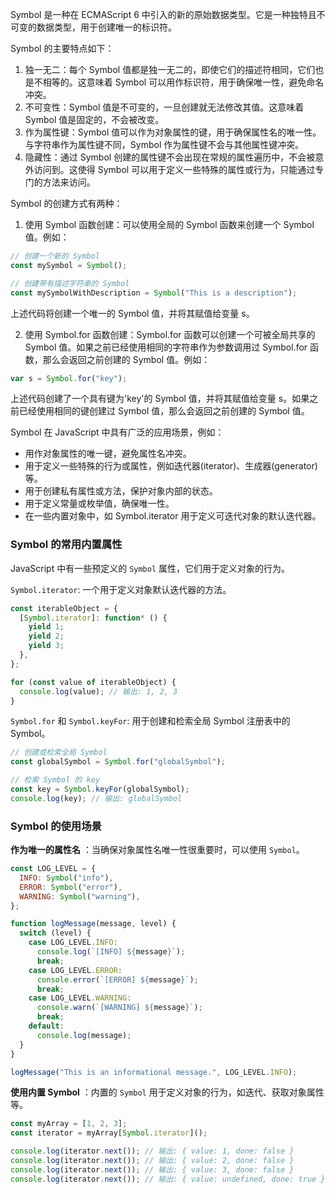 Symbol 是一种在 ECMAScript 6 中引入的新的原始数据类型。它是一种独特且不可变的数据类型，用于创建唯一的标识符。

Symbol 的主要特点如下：

1. 独一无二：每个 Symbol 值都是独一无二的，即使它们的描述符相同，它们也是不相等的。这意味着 Symbol 可以用作标识符，用于确保唯一性，避免命名冲突。
2. 不可变性：Symbol 值是不可变的，一旦创建就无法修改其值。这意味着 Symbol 值是固定的，不会被改变。
3. 作为属性键：Symbol 值可以作为对象属性的键，用于确保属性名的唯一性。与字符串作为属性键不同，Symbol 作为属性键不会与其他属性键冲突。
4. 隐藏性：通过 Symbol 创建的属性键不会出现在常规的属性遍历中，不会被意外访问到。这使得 Symbol 可以用于定义一些特殊的属性或行为，只能通过专门的方法来访问。

Symbol 的创建方式有两种：

1. 使用 Symbol 函数创建：可以使用全局的 Symbol 函数来创建一个 Symbol 值。例如：

```javascript
// 创建一个新的 Symbol
const mySymbol = Symbol();

// 创建带有描述字符串的 Symbol
const mySymbolWithDescription = Symbol("This is a description");
```

上述代码将创建一个唯一的 Symbol 值，并将其赋值给变量 s。

2. 使用 Symbol.for 函数创建：Symbol.for 函数可以创建一个可被全局共享的 Symbol 值。如果之前已经使用相同的字符串作为参数调用过 Symbol.for 函数，那么会返回之前创建的 Symbol 值。例如：

```javascript
var s = Symbol.for("key");
```

上述代码创建了一个具有键为'key'的 Symbol 值，并将其赋值给变量 s。如果之前已经使用相同的键创建过 Symbol 值，那么会返回之前创建的 Symbol 值。

Symbol 在 JavaScript 中具有广泛的应用场景，例如：

- 用作对象属性的唯一键，避免属性名冲突。
- 用于定义一些特殊的行为或属性，例如迭代器(iterator)、生成器(generator)等。
- 用于创建私有属性或方法，保护对象内部的状态。
- 用于定义常量或枚举值，确保唯一性。
- 在一些内置对象中，如 Symbol.iterator 用于定义可迭代对象的默认迭代器。

### Symbol 的常用内置属性

JavaScript 中有一些预定义的 `Symbol` 属性，它们用于定义对象的行为。

`Symbol.iterator`: 一个用于定义对象默认迭代器的方法。

```javascript
const iterableObject = {
  [Symbol.iterator]: function* () {
    yield 1;
    yield 2;
    yield 3;
  },
};

for (const value of iterableObject) {
  console.log(value); // 输出: 1, 2, 3
}
```

`Symbol.for` 和 `Symbol.keyFor`: 用于创建和检索全局 Symbol 注册表中的 Symbol。

```javascript
// 创建或检索全局 Symbol
const globalSymbol = Symbol.for("globalSymbol");

// 检索 Symbol 的 key
const key = Symbol.keyFor(globalSymbol);
console.log(key); // 输出: globalSymbol
```

### Symbol 的使用场景

**作为唯一的属性名** ：当确保对象属性名唯一性很重要时，可以使用 `Symbol`。

```javascript
const LOG_LEVEL = {
  INFO: Symbol("info"),
  ERROR: Symbol("error"),
  WARNING: Symbol("warning"),
};

function logMessage(message, level) {
  switch (level) {
    case LOG_LEVEL.INFO:
      console.log(`[INFO] ${message}`);
      break;
    case LOG_LEVEL.ERROR:
      console.error(`[ERROR] ${message}`);
      break;
    case LOG_LEVEL.WARNING:
      console.warn(`[WARNING] ${message}`);
      break;
    default:
      console.log(message);
  }
}

logMessage("This is an informational message.", LOG_LEVEL.INFO);
```

**使用内置 Symbol** ：内置的 `Symbol` 用于定义对象的行为，如迭代、获取对象属性等。

```javascript
const myArray = [1, 2, 3];
const iterator = myArray[Symbol.iterator]();

console.log(iterator.next()); // 输出: { value: 1, done: false }
console.log(iterator.next()); // 输出: { value: 2, done: false }
console.log(iterator.next()); // 输出: { value: 3, done: false }
console.log(iterator.next()); // 输出: { value: undefined, done: true }
```
